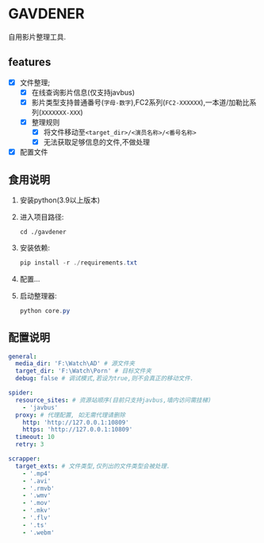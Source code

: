 # GAVDENER

自用影片整理工具.

## features

- [x] 文件整理;
  - [x] 在线查询影片信息(仅支持javbus)
  - [x] 影片类型支持普通番号(`字母-数字`),FC2系列(`FC2-XXXXXX`),一本道/加勒比系列(`XXXXXXX-XXX`)
  - [x] 整理规则
    - [x] 将文件移动至`<target_dir>/<演员名称>/<番号名称>`
    - [x] 无法获取足够信息的文件,不做处理
- [x] 配置文件

## 食用说明

1. 安装python(3.9以上版本)

2. 进入项目路径:

   ```
   cd ./gavdener
   ```

3. 安装依赖:

   ```powershell
   pip install -r ./requirements.txt
   ```

4. 配置...

5. 启动整理器:

   ```powershell
   python core.py
   ```

## 配置说明

```yaml
general:
  media_dir: 'F:\Watch\AD' # 源文件夹
  target_dir: 'F:\Watch\Porn' # 目标文件夹
  debug: false # 调试模式,若设为true,则不会真正的移动文件.

spider:
  resource_sites: # 资源站顺序(目前只支持javbus,墙内访问需挂梯)
    - 'javbus'
  proxy: # 代理配置, 如无需代理请删除
    http: 'http://127.0.0.1:10809'
    https: 'http://127.0.0.1:10809'
  timeout: 10
  retry: 3

scrapper:
  target_exts: # 文件类型,仅列出的文件类型会被处理.
    - '.mp4'
    - '.avi'
    - '.rmvb'
    - '.wmv'
    - '.mov'
    - '.mkv'
    - '.flv'
    - '.ts'
    - '.webm'
```
